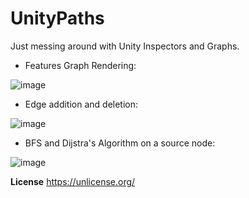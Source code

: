 # UnityPaths

Just messing around with Unity Inspectors and Graphs.

* Features Graph Rendering:

![image](https://user-images.githubusercontent.com/97647743/212582553-9496fe5b-c786-4558-92b8-28d8cd7e9f4e.png)

 * Edge addition and deletion:
 
![image](https://user-images.githubusercontent.com/97647743/212582589-ee976b07-7689-47a8-bf95-609dbe5ecea5.png)

* BFS and Dijstra's Algorithm on a source node:

![image](https://user-images.githubusercontent.com/97647743/212582639-5fcf6259-eac9-4824-9542-ccaceec1796f.png)

**License**
https://unlicense.org/

